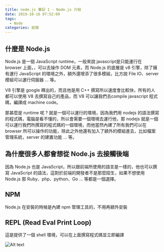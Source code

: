 ```yaml
---
title: node.js 筆記 1 - Node.js 介紹
date: 2019-10-16 07:52:09
tags:
  - Node
categories: 前端
---
```


## 什麼是 Node.js
Node.js 是一個 JavaScript runtime，一般來說 javascript是只能運行在 browser 上面，，可以去操作 DOM 元素，而 Node.js 的底層是 v8 引擎，除了擁有運行 JavaScript 的環境之外，額外還增添了很多模組，比方說 File IO、server 模組可以運行伺服器 ... 等。

V8 引擎是 google 釋出的，而且他是用 C++ 撰寫所以速度會比較快，所有的人都可以使用 V8 去撰寫自己的產品，而 V8 可以讓我們去compile javascript 程式碼，編譯成 machine code。

那甚麼是 runtime 呢 ? 就是一個可以運行的環境，因為我們用 nodejs 的語法撰寫的程式碼，電腦是看不懂的，所以會需要一個環境去運行他，那 nodejs 就是一個可以運行我們所撰寫的程式碼的一個環境，而他當然內建了所有我們可以在 browser 所可以操作的功能，除此之外他還有加入了額外的模組進去，比如檔案管理系統，server 的建置功能 ... 等。

## 為什麼很多人都會想從 Node.js 去接觸後端
因為 Node.js 也是 JavaScript，所以跟前端所使用的語言是一樣的，他也可以撰寫 JavaScript 的語法，這對於前端的開發者不是那麼陌生，如果不想使用 Node.js 那 Ruby、php、python、Go ... 等都是一個選擇。

## NPM
Node.js 在安裝的時候是內建 npm 管理工具的，不用再額外安裝

## REPL (Read Eval Print Loop) 
這是提供了一個 shell 環境，可以在上面撰寫程式碼並立即編譯

![Alt text](https://firebasestorage.googleapis.com/v0/b/it-blog-a274d.appspot.com/o/REPL.PNG?alt=media&token=f3c0f26e-70da-4eb3-b1a2-4a5b329473a7
)